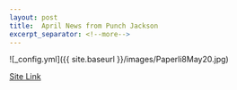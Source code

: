 ```yaml
---
layout: post
title:  April News from Punch Jackson
excerpt_separator: <!--more-->
---
```


![_config.yml]({{ site.baseurl }}/images/Paperli8May20.jpg)

[Site Link](https://paper.li/RecretionCanada/1431485509#/)
